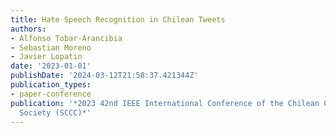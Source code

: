 ```yaml
---
title: Hate Speech Recognition in Chilean Tweets
authors:
- Alfonso Tobar-Arancibia
- Sebastian Moreno
- Javier Lopatin
date: '2023-01-01'
publishDate: '2024-03-12T21:58:37.421344Z'
publication_types:
- paper-conference
publication: '*2023 42nd IEEE International Conference of the Chilean Computer Science
  Society (SCCC)*'
---
```


